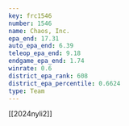 ```yaml
---
key: frc1546
number: 1546
name: Chaos, Inc.
epa_end: 17.31
auto_epa_end: 6.39
teleop_epa_end: 9.18
endgame_epa_end: 1.74
winrate: 0.6
district_epa_rank: 608
district_epa_percentile: 0.6624
type: Team
---
```

[[2024nyli2]]
